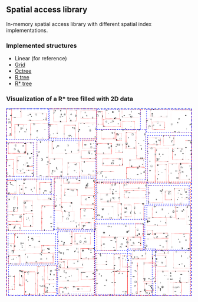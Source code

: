 ## Spatial access library

In-memory spatial access library with different spatial index implementations.

### Implemented structures

* Linear (for reference)
* [Grid](https://en.wikipedia.org/wiki/Grid_%28spatial_index%29)
* [Octree](https://en.wikipedia.org/wiki/Octree)
* [R tree](https://en.wikipedia.org/wiki/R-tree)
* [R* tree](https://en.wikipedia.org/wiki/R*_tree)

### Visualization of a R* tree filled with 2D data
![R* tree](/rstar.png?raw=true "R* tree visualization")
